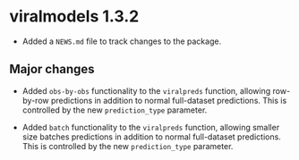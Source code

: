 # viralmodels 1.3.2

* Added a `NEWS.md` file to track changes to the package.

## Major changes

* Added `obs-by-obs` functionality to the `viralpreds` function, allowing row-by-row predictions in addition to normal full-dataset predictions. This is controlled by the new `prediction_type` parameter.

* Added `batch` functionality to the `viralpreds` function, allowing smaller size batches predictions in addition to normal full-dataset predictions. This is controlled by the new `prediction_type` parameter.
